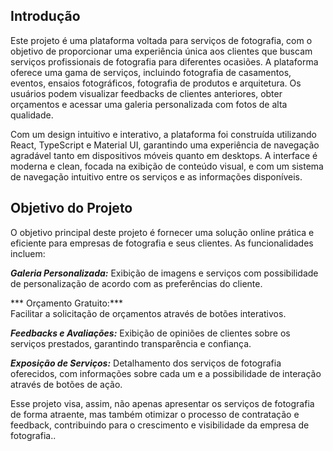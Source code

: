 ## Introdução
Este projeto é uma plataforma voltada para serviços de fotografia, com o objetivo de proporcionar uma experiência única aos clientes que buscam serviços profissionais de fotografia para diferentes ocasiões. A plataforma oferece uma gama de serviços, incluindo fotografia de casamentos, eventos, ensaios fotográficos, fotografia de produtos e arquitetura. Os usuários podem visualizar feedbacks de clientes anteriores, obter orçamentos e acessar uma galeria personalizada com fotos de alta qualidade.

Com um design intuitivo e interativo, a plataforma foi construída utilizando React, TypeScript e Material UI, garantindo uma experiência de navegação agradável tanto em dispositivos móveis quanto em desktops. A interface é moderna e clean, focada na exibição de conteúdo visual, e com um sistema de navegação intuitivo entre os serviços e as informações disponíveis.

## Objetivo do Projeto

O objetivo principal deste projeto é fornecer uma solução online prática e eficiente para empresas de fotografia e seus clientes. As funcionalidades incluem:

***Galeria Personalizada:*** 
Exibição de imagens e serviços com possibilidade de personalização de acordo com as preferências do cliente.

*** Orçamento Gratuito:***  
Facilitar a solicitação de orçamentos através de botões interativos.

***Feedbacks e Avaliações:*** 
Exibição de opiniões de clientes sobre os serviços prestados, garantindo transparência e confiança.

***Exposição de Serviços:*** 
Detalhamento dos serviços de fotografia oferecidos, com informações sobre cada um e a possibilidade de interação através de botões de ação.

Esse projeto visa, assim, não apenas apresentar os serviços de fotografia de forma atraente, mas também otimizar o processo de contratação e feedback, contribuindo para o crescimento e visibilidade da empresa de fotografia..


